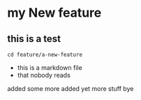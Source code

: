 # my New feature

## this is a test
``` cd feature/a-new-feature ```

- this is a markdown file 
- that nobody reads

added some more
added yet more stuff
bye
